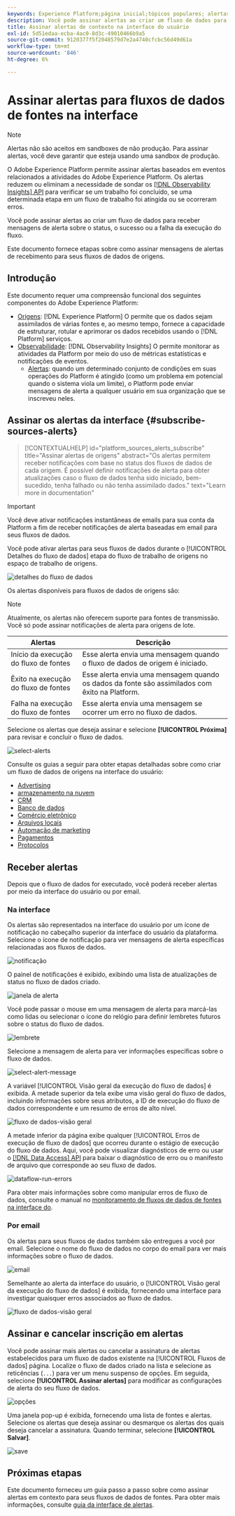 ```yaml
---
keywords: Experience Platform;página inicial;tópicos populares; alertas;;home;popular topics; alerts
description: Você pode assinar alertas ao criar um fluxo de dados para receber mensagens de alerta sobre o status, o sucesso ou a falha da execução do fluxo.
title: Assinar alertas de contexto na interface do usuário
exl-id: 5d51edaa-ecba-4ac0-8d3c-49010466b9a5
source-git-commit: 9120377f5f2048579d7e2a4740cfcbc56d49d61a
workflow-type: tm+mt
source-wordcount: '846'
ht-degree: 6%

---
```


# Assinar alertas para fluxos de dados de fontes na interface

>[!NOTE]
>
>Alertas não são aceitos em sandboxes de não produção. Para assinar alertas, você deve garantir que esteja usando uma sandbox de produção.

O Adobe Experience Platform permite assinar alertas baseados em eventos relacionados a atividades do Adobe Experience Platform. Os alertas reduzem ou eliminam a necessidade de sondar os [[!DNL Observability Insights] API](../../../observability/api/overview.md) para verificar se um trabalho foi concluído, se uma determinada etapa em um fluxo de trabalho foi atingida ou se ocorreram erros.

Você pode assinar alertas ao criar um fluxo de dados para receber mensagens de alerta sobre o status, o sucesso ou a falha da execução do fluxo.

Este documento fornece etapas sobre como assinar mensagens de alertas de recebimento para seus fluxos de dados de origens.

## Introdução

Este documento requer uma compreensão funcional dos seguintes componentes do Adobe Experience Platform:

* [Origens](../../home.md): [!DNL Experience Platform] O permite que os dados sejam assimilados de várias fontes e, ao mesmo tempo, fornece a capacidade de estruturar, rotular e aprimorar os dados recebidos usando o [!DNL Platform] serviços.
* [Observabilidade](../../../observability/home.md): [!DNL Observability Insights] O permite monitorar as atividades da Platform por meio do uso de métricas estatísticas e notificações de eventos.
   * [Alertas](../../../observability/alerts/overview.md): quando um determinado conjunto de condições em suas operações do Platform é atingido (como um problema em potencial quando o sistema viola um limite), o Platform pode enviar mensagens de alerta a qualquer usuário em sua organização que se inscreveu neles.

## Assinar os alertas da interface {#subscribe-sources-alerts}

>[!CONTEXTUALHELP]
>id="platform_sources_alerts_subscribe"
>title="Assinar alertas de origens"
>abstract="Os alertas permitem receber notificações com base no status dos fluxos de dados de cada origem. É possível definir notificações de alerta para obter atualizações caso o fluxo de dados tenha sido iniciado, bem-sucedido, tenha falhado ou não tenha assimilado dados."
>text="Learn more in documentation"

>[!IMPORTANT]
>
>Você deve ativar notificações instantâneas de emails para sua conta da Platform a fim de receber notificações de alerta baseadas em email para seus fluxos de dados.

Você pode ativar alertas para seus fluxos de dados durante o [!UICONTROL Detalhes do fluxo de dados] etapa do fluxo de trabalho de origens no espaço de trabalho de origens.

![detalhes do fluxo de dados](../../images/tutorials/alerts/dataflow-detail.png)

Os alertas disponíveis para fluxos de dados de origens são:

>[!NOTE]
>
>Atualmente, os alertas não oferecem suporte para fontes de transmissão. Você só pode assinar notificações de alerta para origens de lote.

| Alertas | Descrição |
| --- | --- |
| Início da execução do fluxo de fontes | Esse alerta envia uma mensagem quando o fluxo de dados de origem é iniciado. |
| Êxito na execução do fluxo de fontes | Esse alerta envia uma mensagem quando os dados da fonte são assimilados com êxito na Platform. |
| Falha na execução do fluxo de fontes | Esse alerta envia uma mensagem se ocorrer um erro no fluxo de dados. |

Selecione os alertas que deseja assinar e selecione **[!UICONTROL Próxima]** para revisar e concluir o fluxo de dados.

![select-alerts](../../images/tutorials/alerts/select-alerts.png)

Consulte os guias a seguir para obter etapas detalhadas sobre como criar um fluxo de dados de origens na interface do usuário:

* [Advertising](./dataflow/advertising.md)
* [armazenamento na nuvem](./dataflow/batch/cloud-storage.md)
* [CRM](./dataflow/crm.md)
* [Banco de dados](./dataflow/databases.md)
* [Comércio eletrônico](./dataflow/ecommerce.md)
* [Arquivos locais](./create/local-system/local-file-upload.md)
* [Automação de marketing](./dataflow/marketing-automation.md)
* [Pagamentos](./dataflow/payments.md)
* [Protocolos](./dataflow/protocols.md)

## Receber alertas

Depois que o fluxo de dados for executado, você poderá receber alertas por meio da interface do usuário ou por email.

### Na interface

Os alertas são representados na interface do usuário por um ícone de notificação no cabeçalho superior da interface do usuário da plataforma. Selecione o ícone de notificação para ver mensagens de alerta específicas relacionadas aos fluxos de dados.

![notificação](../../images/tutorials/alerts/notification.png)

O painel de notificações é exibido, exibindo uma lista de atualizações de status no fluxo de dados criado.

![janela de alerta](../../images/tutorials/alerts/alert-window.png)

Você pode passar o mouse em uma mensagem de alerta para marcá-las como lidas ou selecionar o ícone do relógio para definir lembretes futuros sobre o status do fluxo de dados.

![lembrete](../../images/tutorials/alerts/remind-me.png)

Selecione a mensagem de alerta para ver informações específicas sobre o fluxo de dados.

![select-alert-message](../../images/tutorials/alerts/select-alert-message.png)

A variável [!UICONTROL Visão geral da execução do fluxo de dados] é exibida. A metade superior da tela exibe uma visão geral do fluxo de dados, incluindo informações sobre seus atributos, a ID de execução do fluxo de dados correspondente e um resumo de erros de alto nível.

![fluxo de dados-visão geral](../../images/tutorials/alerts/dataflow-overview.png)

A metade inferior da página exibe qualquer [!UICONTROL Erros de execução de fluxo de dados] que ocorreu durante o estágio de execução do fluxo de dados. Aqui, você pode visualizar diagnósticos de erro ou usar o [[!DNL Data Access] API](https://www.adobe.io/experience-platform-apis/references/data-access/) para baixar o diagnóstico de erro ou o manifesto de arquivo que corresponde ao seu fluxo de dados.

![dataflow-run-errors](../../images/tutorials/alerts/dataflow-run-error.png)

Para obter mais informações sobre como manipular erros de fluxo de dados, consulte o manual no [monitoramento de fluxos de dados de fontes na interface do](../../../dataflows/ui/monitor-sources.md).

### Por email

Os alertas para seus fluxos de dados também são entregues a você por email. Selecione o nome do fluxo de dados no corpo do email para ver mais informações sobre o fluxo de dados.

![email](../../images/tutorials/alerts/email.png)

Semelhante ao alerta da interface do usuário, o [!UICONTROL Visão geral da execução do fluxo de dados] é exibida, fornecendo uma interface para investigar quaisquer erros associados ao fluxo de dados.

![fluxo de dados-visão geral](../../images/tutorials/alerts/dataflow-overview.png)

## Assinar e cancelar inscrição em alertas

Você pode assinar mais alertas ou cancelar a assinatura de alertas estabelecidos para um fluxo de dados existente na [!UICONTROL Fluxos de dados] página. Localize o fluxo de dados criado na lista e selecione as reticências (`...`) para ver um menu suspenso de opções. Em seguida, selecione **[!UICONTROL Assinar alertas]** para modificar as configurações de alerta do seu fluxo de dados.

![opções](../../images/tutorials/alerts/options.png)

Uma janela pop-up é exibida, fornecendo uma lista de fontes e alertas. Selecione os alertas que deseja assinar ou desmarque os alertas dos quais deseja cancelar a assinatura. Quando terminar, selecione **[!UICONTROL Salvar]**.

![save](../../images/tutorials/alerts/save.png)

## Próximas etapas

Este documento forneceu um guia passo a passo sobre como assinar alertas em contexto para seus fluxos de dados de fontes. Para obter mais informações, consulte [guia da interface de alertas](../../../observability/alerts/ui.md).